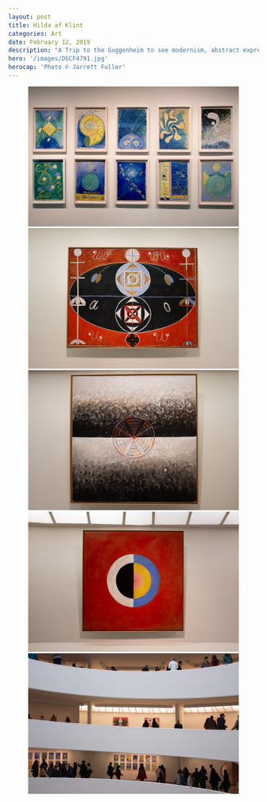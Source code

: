 ```yaml
---
layout: post
title: Hilda af Klint
categories: Art
date: February 12, 2019
description: "A Trip to the Guggenheim to see modernism, abstract expressionism, and spiritualism "
hero: '/images/DSCF4791.jpg'
herocap: 'Photo © Jarrett Fuller'
---
```


<figure>
<img src="/images/DSCF4790.jpg">
<img src="/images/DSCF4795.jpg">
<img src="/images/DSCF4797.jpg">
<img src="/images/DSCF4798.jpg">
<img src="/images/DSCF4793.jpg">
</figure>
